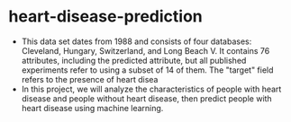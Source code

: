# heart-disease-prediction
- This data set dates from 1988 and consists of four databases: Cleveland, Hungary, Switzerland, and Long Beach V. It contains 76 attributes, including the predicted attribute, but all published experiments refer to using a subset of 14 of them. The "target" field refers to the presence of heart disea
- In this project, we will analyze the characteristics of people with heart disease and people without heart disease, then predict people with heart disease using machine learning. 

